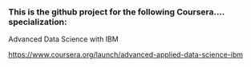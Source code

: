 ### This is the github project for the following Coursera.... specialization:

Advanced Data Science with IBM

https://www.coursera.org/launch/advanced-applied-data-science-ibm
